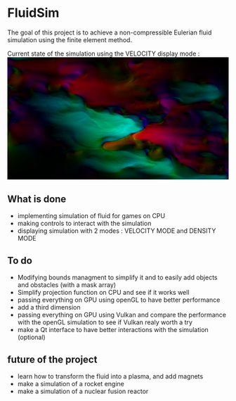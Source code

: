 # FluidSim
The goal of this project is to achieve a non-compressible Eulerian fluid simulation using the finite element method. 

Current state of the simulation using the VELOCITY display mode : 
![](resources/images/fluid2.png)


## What is done 
- implementing simulation of fluid for games on CPU
- making controls to interact with the simulation
- displaying simulation with 2 modes : VELOCITY MODE and DENSITY MODE

## To do
- Modifying bounds managment to simplify it and to easily add objects and obstacles (with a mask array)
- Simplify projection function on CPU and see if it works well
- passing everything on GPU using openGL to have better performance
- add a third dimension
- passing everything on GPU using Vulkan and compare the performance with the openGL simulation to see if Vulkan realy worth a try
- make a Qt interface to have better interactions with the simulation (optional)

## future of the project
- learn how to transform the fluid into a plasma, and add magnets
- make a simulation of a rocket engine
- make a simulation of a nuclear fusion reactor
